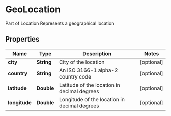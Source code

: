 

# GeoLocation

Part of Location Represents a geographical location 
## Properties

Name | Type | Description | Notes
------------ | ------------- | ------------- | -------------
**city** | **String** | City of the location |  [optional]
**country** | **String** | An ISO 3166-1 alpha-2 country code |  [optional]
**latitude** | **Double** | Latitude of the location in decimal degrees |  [optional]
**longitude** | **Double** | Longitude of the location in decimal degrees |  [optional]



